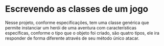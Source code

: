 # Escrevendo as classes de um jogo

Nesse projeto, conforme especificações, tem uma classe genérica que permite instanciar um herói de uma aventura com características específicas, conforme o tipo que o objeto foi criado, são quatro tipos, ele ira responder de forma diferente através de seu método único atacar.
